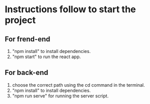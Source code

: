 # Instructions follow to start the project

## For frend-end

1. "npm install" to install dependencies. 
2. "npm start" to run the react app.

## For back-end

1. choose the correct path using the cd command in the terminal. 
2. "npm install" to install dependencies.
3. "npm run serve" for running the server script.